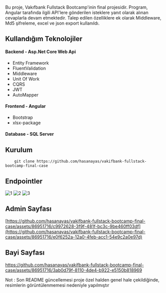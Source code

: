 Bu proje, Vakıfbank Fullstack Bootcamp'inin final projesidir. Program, Angular tarafında ilgili API'lere gönderilen isteklere yanıt olarak alınan cevaplarla devam etmektedir. Talep edilen özelliklere ek olarak Middleware, Md5 şifreleme, excel ve json export kullanıldı.

## Kullandığım Teknolojiler

#### Backend - Asp.Net Core Web Api

- Entity Framework
- FluentValidation
-  Middleware
- Unit Of Work
- CQRS
- JWT
- AutoMapper

#### Frontend - Angular

- Bootstrap
- xlsx-package

#### Database - SQL Server

## Kurulum 
```
    git clone https://github.com/hasanayas/vakifbank-fullstack-bootcamp-final-case
```



## Endpointler

![1](https://github.com/hasanayas/vakifbank-fullstack-bootcamp-final-case/assets/86951716/bcc43595-b1b9-491f-bb2a-74a75095c492)
![2](https://github.com/hasanayas/vakifbank-fullstack-bootcamp-final-case/assets/86951716/9d7f59de-e0b1-432a-8405-b402f93cbf7e)
![3](https://github.com/hasanayas/vakifbank-fullstack-bootcamp-final-case/assets/86951716/66ccc1f3-5b8b-400f-8d3c-fbd9228f3dd9)

## Admin Sayfası
[https://github.com/hasanayas/vakifbank-fullstack-bootcamp-final-case/assets/86951716/c9972628-3f9f-481f-bc3c-9be460ff03df](https://github.com/hasanayas/vakifbank-fullstack-bootcamp-final-case/assets/86951716/e0f6252a-12a0-4feb-acc1-54e9c2a0e97d)

## Bayi Sayfası
https://github.com/hasanayas/vakifbank-fullstack-bootcamp-final-case/assets/86951716/3ab0d79f-8110-4de4-b922-e5150b818969

Not : Son README güncellemesi proje özel halden genel hale çekildiğinde, resimlerin görüntülenmemesi nedeniyle yapılmıştır



